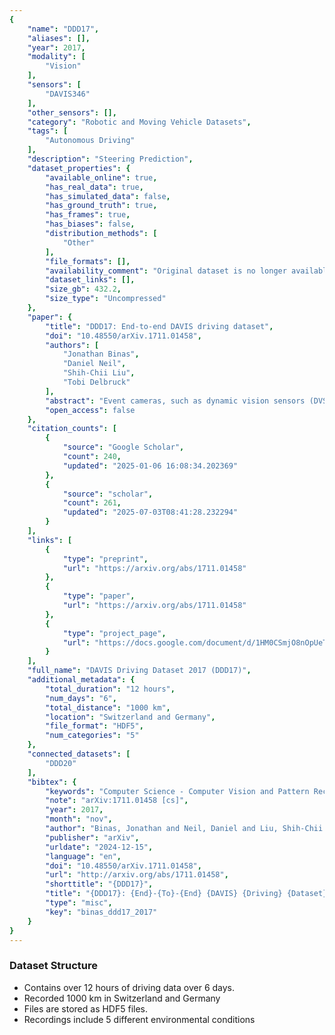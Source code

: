 ```yaml
---
{
    "name": "DDD17",
    "aliases": [],
    "year": 2017,
    "modality": [
        "Vision"
    ],
    "sensors": [
        "DAVIS346"
    ],
    "other_sensors": [],
    "category": "Robotic and Moving Vehicle Datasets",
    "tags": [
        "Autonomous Driving"
    ],
    "description": "Steering Prediction",
    "dataset_properties": {
        "available_online": true,
        "has_real_data": true,
        "has_simulated_data": false,
        "has_ground_truth": true,
        "has_frames": true,
        "has_biases": false,
        "distribution_methods": [
            "Other"
        ],
        "file_formats": [],
        "availability_comment": "Original dataset is no longer available. Superseded by DDD20",
        "dataset_links": [],
        "size_gb": 432.2,
        "size_type": "Uncompressed"
    },
    "paper": {
        "title": "DDD17: End-to-end DAVIS driving dataset",
        "doi": "10.48550/arXiv.1711.01458",
        "authors": [
            "Jonathan Binas",
            "Daniel Neil",
            "Shih-Chii Liu",
            "Tobi Delbruck"
        ],
        "abstract": "Event cameras, such as dynamic vision sensors (DVS), and dynamic and active pixel vision sensors (DAVIS) can supplement other autonomous driving sensors by providing a concurrent  stream of standard active pixel sensor (APS) images and DVS temporal contrast events. The APS stream is a sequence of standard grayscale global-shutter image sensor frames. The DVS events represent brightness changes occurring at a particular moment, with a jitter of about a millisecond under most lighting conditions. They have a dynamic range of >120 dB and effective frame rates >1 kHz at data rates comparable to 30 fps (frames/second) image sensors. To overcome some of the limitations of current image acquisition technology, we investigate in this work the use of the combined DVS and APS streams in end-to-end driving applications. The dataset DDD17 accompanying this paper is the first open dataset of annotated DAVIS driving recordings. DDD17 has over 12 h of a 346x260 pixel DAVIS sensor recording highway and city driving in daytime, evening, night, dry and wet weather conditions, along with vehicle speed, GPS position, driver steering, throttle, and brake captured from the car\u2019s on-board diagnostics interface. As an example application, we performed a preliminary end-to-end learning study of using a convolutional neural network that is trained to predict the instantaneous steering angle from DVS and APS visual data.",
        "open_access": false
    },
    "citation_counts": [
        {
            "source": "Google Scholar",
            "count": 240,
            "updated": "2025-01-06 16:08:34.202369"
        },
        {
            "source": "scholar",
            "count": 261,
            "updated": "2025-07-03T08:41:28.232294"
        }
    ],
    "links": [
        {
            "type": "preprint",
            "url": "https://arxiv.org/abs/1711.01458"
        },
        {
            "type": "paper",
            "url": "https://arxiv.org/abs/1711.01458"
        },
        {
            "type": "project_page",
            "url": "https://docs.google.com/document/d/1HM0CSmjO8nOpUeTvmPjopcBcVCk7KXvLUuiZFS6TWSg/pub"
        }
    ],
    "full_name": "DAVIS Driving Dataset 2017 (DDD17)",
    "additional_metadata": {
        "total_duration": "12 hours",
        "num_days": "6",
        "total_distance": "1000 km",
        "location": "Switzerland and Germany",
        "file_format": "HDF5",
        "num_categories": "5"
    },
    "connected_datasets": [
        "DDD20"
    ],
    "bibtex": {
        "keywords": "Computer Science - Computer Vision and Pattern Recognition",
        "note": "arXiv:1711.01458 [cs]",
        "year": 2017,
        "month": "nov",
        "author": "Binas, Jonathan and Neil, Daniel and Liu, Shih-Chii and Delbruck, Tobi",
        "publisher": "arXiv",
        "urldate": "2024-12-15",
        "language": "en",
        "doi": "10.48550/arXiv.1711.01458",
        "url": "http://arxiv.org/abs/1711.01458",
        "shorttitle": "{DDD17}",
        "title": "{DDD17}: {End}-{To}-{End} {DAVIS} {Driving} {Dataset}",
        "type": "misc",
        "key": "binas_ddd17_2017"
    }
}
---
```


### Dataset Structure

- Contains over 12 hours of driving data over 6 days.
- Recorded 1000 km in Switzerland and Germany
- Files are stored as HDF5 files.
- Recordings include 5 different environmental conditions
